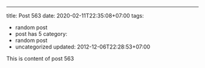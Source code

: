 ---
title: Post 563
date: 2020-02-11T22:35:08+07:00
tags:
  - random post
  - post has 5
category:
  - random post
  - uncategorized
updated: 2012-12-06T22:28:53+07:00

This is content of post 563